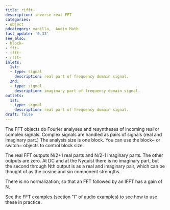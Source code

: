 ```yaml
---
title: rifft~
description: inverse real FFT
categories:
- object
pdcategory: vanilla,  Audio Math
last_update: '0.33'
see_also:
- block~
- fft~
- ifft~
- rfft~
inlets:
  1st:
  - type: signal
    description: real part of frequency domain signal.
  2nd:
  - type: signal
    description: imaginary part of frequency domain signal.
outlets:
  1st:
  - type: signal
    description: real part of frequency domain signal.
draft: false
---
```

The FFT objects do Fourier analyses and resyntheses of incoming real or complex signals. Complex signals are handled as pairs of signals (real and imaginary part.) The analysis size is one block. You can use the block~ or switch~ objects to control block size.

The real FFT outputs N/2+1 real parts and N/2-1 imaginary parts. The other outputs are zero. At DC and at the Nyquist there is no imaginary part, but the second through Nth output is as a real and imaginary pair, which can be thought of as the cosine and sin component strengths.

There is no normalization, so that an FFT followed by an IFFT has a gain of N.

See the FFT examples (section "I" of audio examples) to see how to use these in practice.
